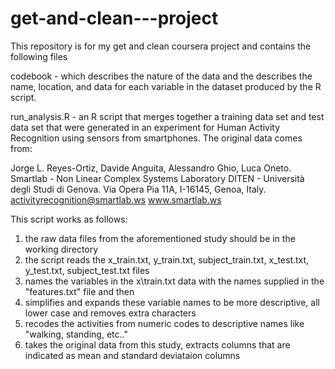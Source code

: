 get-and-clean---project
=======================

This repository is for my get and clean coursera project and contains the following files

codebook - which describes the nature of the data and the describes the name, location, and data for each variable in the
dataset produced by the R script.

run_analysis.R  - an R script that merges together a training data set and test data set that 
were generated in an experiment for Human Activity Recognition using sensors from smartphones.  The original data
comes from:

Jorge L. Reyes-Ortiz, Davide Anguita, Alessandro Ghio, Luca Oneto.
Smartlab - Non Linear Complex Systems Laboratory
DITEN - Università degli Studi di Genova.
Via Opera Pia 11A, I-16145, Genoa, Italy.
activityrecognition@smartlab.ws
www.smartlab.ws

This script works as follows:
1. the raw data files from the aforementioned study should be in the working directory
2. the script reads the x\_train.txt, y\_train.txt, subject\_train.txt, x\_test.txt, y\_test.txt, subject_test.txt files
3. names the variables in the x\train.txt data with the names supplied in the "features.txt" file and then
4. simplifies and expands these variable names to be more descriptive, all lower case and removes extra characters
5. recodes the activities from numeric codes to descriptive names like "walking, standing, etc.."
6. takes the original data from this study, extracts columns that are indicated as mean and standard deviataion columns


